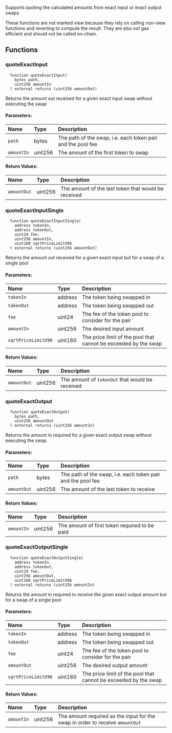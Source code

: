 Supports quoting the calculated amounts from exact input or exact output swaps

These functions are not marked view because they rely on calling non-view functions and reverting
to compute the result. They are also not gas efficient and should not be called on-chain.

## Functions
### quoteExactInput
```solidity
  function quoteExactInput(
    bytes path,
    uint256 amountIn
  ) external returns (uint256 amountOut)
```
Returns the amount out received for a given exact input swap without executing the swap


#### Parameters:
| Name | Type | Description                                                          |
| :--- | :--- | :------------------------------------------------------------------- |
|`path` | bytes | The path of the swap, i.e. each token pair and the pool fee
|`amountIn` | uint256 | The amount of the first token to swap

#### Return Values:
| Name                           | Type          | Description                                                                  |
| :----------------------------- | :------------ | :--------------------------------------------------------------------------- |
|`amountOut`| uint256 | The amount of the last token that would be received
### quoteExactInputSingle
```solidity
  function quoteExactInputSingle(
    address tokenIn,
    address tokenOut,
    uint24 fee,
    uint256 amountIn,
    uint160 sqrtPriceLimitX96
  ) external returns (uint256 amountOut)
```
Returns the amount out received for a given exact input but for a swap of a single pool


#### Parameters:
| Name | Type | Description                                                          |
| :--- | :--- | :------------------------------------------------------------------- |
|`tokenIn` | address | The token being swapped in
|`tokenOut` | address | The token being swapped out
|`fee` | uint24 | The fee of the token pool to consider for the pair
|`amountIn` | uint256 | The desired input amount
|`sqrtPriceLimitX96` | uint160 | The price limit of the pool that cannot be exceeded by the swap

#### Return Values:
| Name                           | Type          | Description                                                                  |
| :----------------------------- | :------------ | :--------------------------------------------------------------------------- |
|`amountOut`| uint256 | The amount of `tokenOut` that would be received
### quoteExactOutput
```solidity
  function quoteExactOutput(
    bytes path,
    uint256 amountOut
  ) external returns (uint256 amountIn)
```
Returns the amount in required for a given exact output swap without executing the swap


#### Parameters:
| Name | Type | Description                                                          |
| :--- | :--- | :------------------------------------------------------------------- |
|`path` | bytes | The path of the swap, i.e. each token pair and the pool fee
|`amountOut` | uint256 | The amount of the last token to receive

#### Return Values:
| Name                           | Type          | Description                                                                  |
| :----------------------------- | :------------ | :--------------------------------------------------------------------------- |
|`amountIn`| uint256 | The amount of first token required to be paid
### quoteExactOutputSingle
```solidity
  function quoteExactOutputSingle(
    address tokenIn,
    address tokenOut,
    uint24 fee,
    uint256 amountOut,
    uint160 sqrtPriceLimitX96
  ) external returns (uint256 amountIn)
```
Returns the amount in required to receive the given exact output amount but for a swap of a single pool


#### Parameters:
| Name | Type | Description                                                          |
| :--- | :--- | :------------------------------------------------------------------- |
|`tokenIn` | address | The token being swapped in
|`tokenOut` | address | The token being swapped out
|`fee` | uint24 | The fee of the token pool to consider for the pair
|`amountOut` | uint256 | The desired output amount
|`sqrtPriceLimitX96` | uint160 | The price limit of the pool that cannot be exceeded by the swap

#### Return Values:
| Name                           | Type          | Description                                                                  |
| :----------------------------- | :------------ | :--------------------------------------------------------------------------- |
|`amountIn`| uint256 | The amount required as the input for the swap in order to receive `amountOut`
